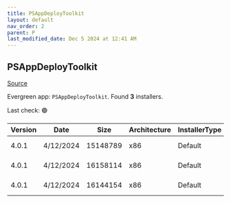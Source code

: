 ```yaml
---
title: PSAppDeployToolkit
layout: default
nav_order: 2
parent: P
last_modified_date: Dec 5 2024 at 12:41 AM
---
```


## PSAppDeployToolkit

[Source](https://psappdeploytoolkit.com/)

Evergreen app: `PSAppDeployToolkit`. Found **3** installers.

Last check: 🟢

| Version | Date      | Size     | Architecture | InstallerType | Type | URI                                                                                                                                                                                                                                        |
| ------- | --------- | -------- | ------------ | ------------- | ---- | ------------------------------------------------------------------------------------------------------------------------------------------------------------------------------------------------------------------------------------------ |
| 4.0.1   | 4/12/2024 | 15148789 | x86          | Default       | zip  | [https://github.com/PSAppDeployToolkit/PSAppDeployToolkit/releases/download/4.0.1/PSAppDeployToolkit.zip](https://github.com/PSAppDeployToolkit/PSAppDeployToolkit/releases/download/4.0.1/PSAppDeployToolkit.zip)                         |
| 4.0.1   | 4/12/2024 | 16158114 | x86          | Default       | zip  | [https://github.com/PSAppDeployToolkit/PSAppDeployToolkit/releases/download/4.0.1/PSAppDeployToolkit_Template_v3.zip](https://github.com/PSAppDeployToolkit/PSAppDeployToolkit/releases/download/4.0.1/PSAppDeployToolkit_Template_v3.zip) |
| 4.0.1   | 4/12/2024 | 16144154 | x86          | Default       | zip  | [https://github.com/PSAppDeployToolkit/PSAppDeployToolkit/releases/download/4.0.1/PSAppDeployToolkit_Template_v4.zip](https://github.com/PSAppDeployToolkit/PSAppDeployToolkit/releases/download/4.0.1/PSAppDeployToolkit_Template_v4.zip) |
